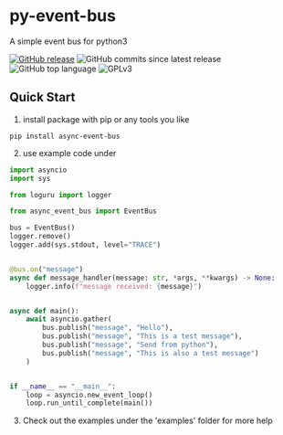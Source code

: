 # py-event-bus

A simple event bus for python3

[![GitHub release](https://img.shields.io/github/v/release/half-nothing/async-event-bus)](https://www.github.com/half-nothing/async-event-bus/releases/latest)
![GitHub commits since latest release](https://img.shields.io/github/commits-since/half-nothing/async-event-bus/latest/main)
![GitHub top language](https://img.shields.io/github/languages/top/half-nothing/async-event-bus)
![GPLv3](https://img.shields.io/badge/License-GPLv3-blue)

## Quick Start

1. install package with pip or any tools you like

```shell
pip install async-event-bus
```

2. use example code under

```python
import asyncio
import sys

from loguru import logger

from async_event_bus import EventBus

bus = EventBus()
logger.remove()
logger.add(sys.stdout, level="TRACE")


@bus.on("message")
async def message_handler(message: str, *args, **kwargs) -> None:
    logger.info(f"message received: {message}")


async def main():
    await asyncio.gather(
        bus.publish("message", "Hello"),
        bus.publish("message", "This is a test message"),
        bus.publish("message", "Send from python"),
        bus.publish("message", "This is also a test message")
    )


if __name__ == "__main__":
    loop = asyncio.new_event_loop()
    loop.run_until_complete(main())

```

3. Check out the examples under the 'examples' folder for more help  